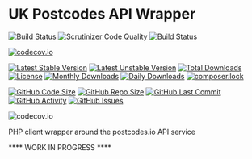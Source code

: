 # UK Postcodes API Wrapper
[![Build Status](https://travis-ci.org/gordonbanderson/ukpostcodes.svg?branch=master)](https://travis-ci.org/gordonbanderson/ukpostcodes)
[![Scrutinizer Code Quality](https://scrutinizer-ci.com/g/gordonbanderson/ukpostcodes/badges/quality-score.png?b=master)](https://scrutinizer-ci.com/g/gordonbanderson/ukpostcodes/?branch=master)
[![Build Status](https://scrutinizer-ci.com/g/gordonbanderson/ukpostcodes/badges/build.png?b=master)](https://scrutinizer-ci.com/g/gordonbanderson/ukpostcodes/build-status/master)

[![codecov.io](https://codecov.io/github/gordonbanderson/ukpostcodes/coverage.svg?branch=master)](https://codecov.io/github/gordonbanderson/ukpostcodes?branch=master)


[![Latest Stable Version](https://poser.pugx.org/suilven/ukpostcodes/version)](https://packagist.org/packages/suilven/ukpostcodes)
[![Latest Unstable Version](https://poser.pugx.org/suilven/ukpostcodes/v/unstable)](//packagist.org/packages/suilven/ukpostcodes)
[![Total Downloads](https://poser.pugx.org/suilven/ukpostcodes/downloads)](https://packagist.org/packages/suilven/ukpostcodes)
[![License](https://poser.pugx.org/suilven/ukpostcodes/license)](https://packagist.org/packages/suilven/ukpostcodes)
[![Monthly Downloads](https://poser.pugx.org/suilven/ukpostcodes/d/monthly)](https://packagist.org/packages/suilven/ukpostcodes)
[![Daily Downloads](https://poser.pugx.org/suilven/ukpostcodes/d/daily)](https://packagist.org/packages/suilven/ukpostcodes)
[![composer.lock](https://poser.pugx.org/suilven/ukpostcodes/composerlock)](https://packagist.org/packages/suilven/ukpostcodes)

[![GitHub Code Size](https://img.shields.io/github/languages/code-size/gordonbanderson/ukpostcodes)](https://github.com/gordonbanderson/ukpostcodes)
[![GitHub Repo Size](https://img.shields.io/github/repo-size/gordonbanderson/ukpostcodes)](https://github.com/gordonbanderson/ukpostcodes)
[![GitHub Last Commit](https://img.shields.io/github/last-commit/gordonbanderson/ukpostcodes)](https://github.com/gordonbanderson/ukpostcodes)
[![GitHub Activity](https://img.shields.io/github/commit-activity/m/gordonbanderson/ukpostcodes)](https://github.com/gordonbanderson/ukpostcodes)
[![GitHub Issues](https://img.shields.io/github/issues/gordonbanderson/ukpostcodes)](https://github.com/gordonbanderson/ukpostcodes/issues)

![codecov.io](https://codecov.io/github/gordonbanderson/ukpostcodes/branch.svg?branch=master)

PHP client wrapper around the postcodes.io API service



**** WORK IN PROGRESS ****

